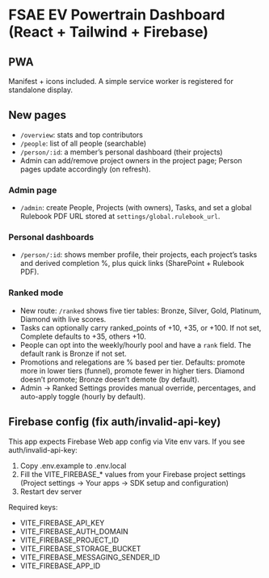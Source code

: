 
# FSAE EV Powertrain Dashboard (React + Tailwind + Firebase)


## PWA
Manifest + icons included. A simple service worker is registered for standalone display.


## New pages
- `/overview`: stats and top contributors
- `/people`: list of all people (searchable)
- `/person/:id`: a member’s personal dashboard (their projects)
- Admin can add/remove project owners in the project page; Person pages update accordingly (on refresh).


### Admin page
- `/admin`: create People, Projects (with owners), Tasks, and set a global Rulebook PDF URL stored at `settings/global.rulebook_url`.


### Personal dashboards
- `/person/:id`: shows member profile, their projects, each project’s tasks and derived completion %, plus quick links (SharePoint + Rulebook PDF).


### Ranked mode
- New route: `/ranked` shows five tier tables: Bronze, Silver, Gold, Platinum, Diamond with live scores.
- Tasks can optionally carry ranked_points of +10, +35, or +100. If not set, Complete defaults to +35, others +10.
- People can opt into the weekly/hourly pool and have a `rank` field. The default rank is Bronze if not set.
- Promotions and relegations are % based per tier. Defaults: promote more in lower tiers (funnel), promote fewer in higher tiers. Diamond doesn’t promote; Bronze doesn’t demote (by default).
- Admin → Ranked Settings provides manual override, percentages, and auto-apply toggle (hourly by default).

## Firebase config (fix auth/invalid-api-key)
This app expects Firebase Web app config via Vite env vars. If you see auth/invalid-api-key:

1) Copy .env.example to .env.local
2) Fill the VITE_FIREBASE_* values from your Firebase project settings (Project settings → Your apps → SDK setup and configuration)
3) Restart dev server

Required keys:
- VITE_FIREBASE_API_KEY
- VITE_FIREBASE_AUTH_DOMAIN
- VITE_FIREBASE_PROJECT_ID
- VITE_FIREBASE_STORAGE_BUCKET
- VITE_FIREBASE_MESSAGING_SENDER_ID
- VITE_FIREBASE_APP_ID

